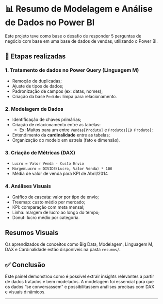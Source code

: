 # 📊 Resumo de Modelagem e Análise de Dados no Power BI

Este projeto teve como base o desafio de responder 5 perguntas de negócio com base em uma base de dados de vendas, utilizando o Power BI.

## 📌 Etapas realizadas

### 1. **Tratamento de dados no Power Query (Linguagem M)**
- Remoção de duplicadas;
- Ajuste de tipos de dados;
- Padronização de campos (ex: datas, nomes);
- Criação da base `Pedidos` limpa para relacionamento.

### 2. **Modelagem de Dados**
- Identificação de chaves primárias;
- Criação de relacionamento entre as tabelas:
  - Ex: Muitos para um entre `Vendas[Produto]` e `Produtos[ID Produto]`;
- Entendimento da **cardinalidade** entre as tabelas;
- Organização do modelo em estrela (fato e dimensão).

### 3. **Criação de Métricas (DAX)**
- `Lucro = Valor Venda - Custo Envio`
- `MargemLucro = DIVIDE(Lucro, Valor Venda) * 100`
- Média de valor de venda para KPI de Abril/2014

### 4. **Análises Visuais**
- Gráfico de cascata: valor por tipo de envio;
- Treemap: custo médio por mercado;
- KPI: comparação com meta mensal;
- Linha: margem de lucro ao longo do tempo;
- Donut: lucro médio por categoria.

## Resumos Visuais
Os aprendizados de conceitos como Big Data, Modelagem, Linguagem M, DAX e Cardinalidade estão disponíveis na pasta `resumos/`.

## ✅ Conclusão
Este painel demonstrou como é possível extrair insights relevantes a partir de dados tratados e bem modelados. A modelagem foi essencial para que os dados “se conversassem” e possibilitassem análises precisas com DAX e visuais dinâmicos.

---
